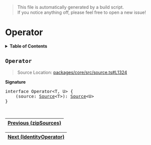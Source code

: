 > This file is automatically generated by a build script.<br>If you notice anything off, please feel free to open a new issue!

# Operator

<details><summary><b>Table of Contents</b></summary>

1. [<code>Operator</code>](#Operator)</details>

## <a name="Operator"></a><code>Operator</code>

> Source Location: [packages\/core\/src\/source.ts#L1324](..\/..\/packages\/core\/src\/source.ts#L1324)

<b>Signature</b>

<pre>interface Operator&lt;T, U&gt; {<br>    (source: <a href="../03-api-source/00-Source.md#Source-Interface">Source</a>&lt;T&gt;): <a href="../03-api-source/00-Source.md#Source-Interface">Source</a>&lt;U&gt;<br>}</pre><br>

| [Previous \(zipSources\)](..\/03-api-source\/37-zipSources.md#readme) |
| --- |

<div align="right">

| [Next \(IdentityOperator\)](001-IdentityOperator.md#readme) |
| --- |
</div>
